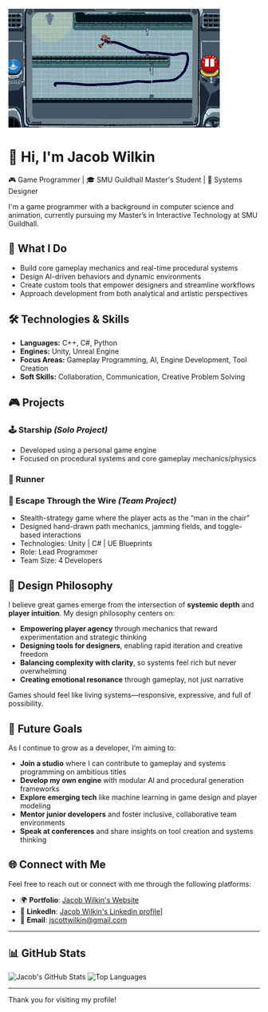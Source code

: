 ![Jacob Wilkin's Profile Banner](https://github.com/jswilkinSMU/jswilkinSMU/blob/main/escapettw%20(1).gif)

# 👋 Hi, I'm Jacob Wilkin

🎮 Game Programmer | 🎓 SMU Guildhall Master's Student | 🧠 Systems Designer

I'm a game programmer with a background in computer science and animation, currently pursuing my Master’s in Interactive Technology at SMU Guildhall.

## 🧠 What I Do

- Build core gameplay mechanics and real-time procedural systems
- Design AI-driven behaviors and dynamic environments
- Create custom tools that empower designers and streamline workflows
- Approach development from both analytical and artistic perspectives

## 🛠️ Technologies & Skills

- **Languages:** C++, C#, Python
- **Engines:** Unity, Unreal Engine
- **Focus Areas:** Gameplay Programming, AI, Engine Development, Tool Creation
- **Soft Skills:** Collaboration, Communication, Creative Problem Solving

## 🎮 Projects

### 🕹️ Starship *(Solo Project)*
- Developed using a personal game engine
- Focused on procedural systems and core gameplay mechanics/physics

### 🚀 Runner

### 🧠 Escape Through the Wire *(Team Project)*
- Stealth-strategy game where the player acts as the “man in the chair”
- Designed hand-drawn path mechanics, jamming fields, and toggle-based interactions
- Technologies: Unity | C# | UE Blueprints
- Role: Lead Programmer
- Team Size: 4 Developers

## 🎯 Design Philosophy

I believe great games emerge from the intersection of **systemic depth** and **player intuition**. My design philosophy centers on:

- **Empowering player agency** through mechanics that reward experimentation and strategic thinking
- **Designing tools for designers**, enabling rapid iteration and creative freedom
- **Balancing complexity with clarity**, so systems feel rich but never overwhelming
- **Creating emotional resonance** through gameplay, not just narrative

Games should feel like living systems—responsive, expressive, and full of possibility.

## 🚀 Future Goals

As I continue to grow as a developer, I’m aiming to:

- **Join a studio** where I can contribute to gameplay and systems programming on ambitious titles
- **Develop my own engine** with modular AI and procedural generation frameworks
- **Explore emerging tech** like machine learning in game design and player modeling
- **Mentor junior developers** and foster inclusive, collaborative team environments
- **Speak at conferences** and share insights on tool creation and systems thinking

## 🌐 Connect with Me

Feel free to reach out or connect with me through the following platforms:

- 🌍 **Portfolio**: [Jacob Wilkin's Website](https://sites.google.com/view/jacobwilkin/home)
- 💼 **LinkedIn**: [Jacob Wilkin's Linkedin profile](https://www.linkedin.com/in/jacob-wilkin-6ba91b231/)]
- 📧 **Email**: [jscottwilkin@gmail.com](mailto:jscottwilkin@gmail.com)

---

## 📊 GitHub Stats

![Jacob's GitHub Stats](https://github-readme-stats.vercel.app/api?username=jswilkinSMU&show_icons=true&theme=radical)
![Top Languages]([https://github-readme-stats.vercel.app/api/top-langs/?username=jswilkinSMU&layout=compact&theme=radical](https://github-readme-stats.vercel.app/api/top-langs/?username=jswilkinSMU&layout=compact&theme=radical))

---

Thank you for visiting my profile!
